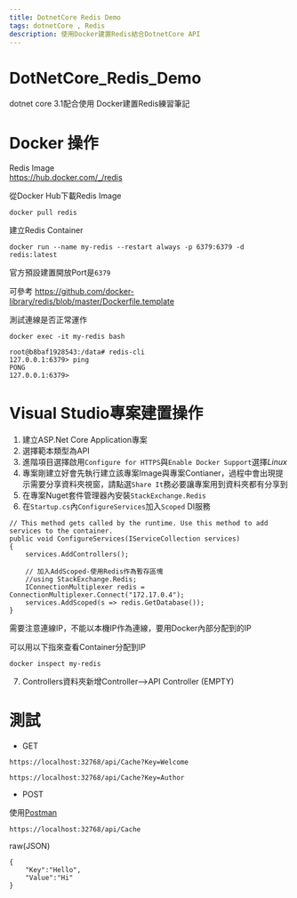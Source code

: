 ```yaml
---
title: DotnetCore Redis Demo
tags: dotnetCore , Redis
description: 使用Docker建置Redis結合DotnetCore API
---
```


# DotNetCore_Redis_Demo
dotnet core 3.1配合使用 Docker建置Redis練習筆記


# Docker 操作
Redis Image <br/>
https://hub.docker.com/_/redis

從Docker Hub下載Redis Image
```shell=
docker pull redis
```

建立Redis Container
```shell=
docker run --name my-redis --restart always -p 6379:6379 -d redis:latest
```
官方預設建置開放Port是`6379`

可參考
https://github.com/docker-library/redis/blob/master/Dockerfile.template

測試連線是否正常運作
```shell=
docker exec -it my-redis bash
```

```shell=
root@b8baf1928543:/data# redis-cli
127.0.0.1:6379> ping
PONG
127.0.0.1:6379>
```

# Visual Studio專案建置操作
1. 建立ASP.Net Core Application專案
2. 選擇範本類型為API
3. 進階項目選擇啟用`Configure for HTTPS`與`Enable Docker Support`選擇*Linux*
4. 專案剛建立好會先執行建立該專案Image與專案Contianer，過程中會出現提示需要分享資料夾視窗，請點選`Share It`務必要讓專案用到資料夾都有分享到
5. 在專案Nuget套件管理器內安裝`StackExchange.Redis`
6. 在`Startup.cs`內`ConfigureServices`加入`Scoped` DI服務
```csharp=
// This method gets called by the runtime. Use this method to add services to the container.
public void ConfigureServices(IServiceCollection services)
{
    services.AddControllers();

    // 加入AddScoped-使用Redis作為暫存區塊
    //using StackExchange.Redis;
    IConnectionMultiplexer redis = ConnectionMultiplexer.Connect("172.17.0.4");
    services.AddScoped(s => redis.GetDatabase());
}
```
需要注意連線IP，不能以本機IP作為連線，要用Docker內部分配到的IP

可以用以下指來查看Container分配到IP
```shell=
docker inspect my-redis
```

7. Controllers資料夾新增Controller-->API Controller (EMPTY)


# 測試
* GET
```
https://localhost:32768/api/Cache?Key=Welcome
```

```
https://localhost:32768/api/Cache?Key=Author
```

* POST

使用[Postman](https://www.postman.com/)
```
https://localhost:32768/api/Cache
```

raw(JSON)
```json=
{
    "Key":"Hello",
    "Value":"Hi"
}
```

